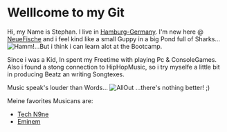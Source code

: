# **Welllcome to my Git**
Hi, my Name is Stephan. I live in [Hamburg-Germany](https://goo.gl/maps/nJu9nKwEDQLUPqedA).
I'm new here @ [NeueFische](https://www.neuefische.de/) and i feel kind like a small Guppy in a big Pond full of Sharks...![Hamm!](https://get.wallhere.com/photo/illustration-shark-fish-blue-underwater-Pixar-Animation-Studios-Disney-Pixar-biology-Finding-Nemo-screenshot-computer-wallpaper-marine-biology-cartilaginous-fish-178536.jpg)...But i think i can learn alot at the Bootcamp.

Since i was a Kid, In spent my Freetime with playing Pc & ConsoleGames. Also i found a stong connection to HipHopMusic, so i try myselfe a little bit in producing Beatz an writing Songtexes.
 
Music speak's louder than Words...
![AllOut](https://gifdb.com/images/file/zombie-listening-to-music-exo7n635dl7379ld.gif)
...there's nothing better! ;)

Meine favorites Musicans are:
- [Tech N9ne](https://www.youtube.com/channel/UCJdoPEnnkvS744DCD_12scQ)
- [Eminem](https://www.youtube.com/channel/UCfM3zsQsOnfWNUppiycmBuw)

